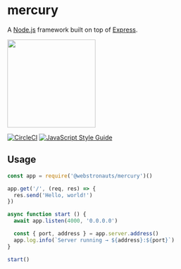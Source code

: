 # mercury

A [Node.js](https://nodejs.org) framework built on top of [Express](https://expressjs.com/).

<img src="https://media.giphy.com/media/jaBE1ctpbIv0k/200w_d.gif" width="200" />

[![CircleCI](https://circleci.com/gh/robinvdvleuten/mercury.svg?style=shield&circle-token=a09b28755aabd3e288318cc2860122932d9c5879)](https://circleci.com/gh/robinvdvleuten/mercury)
[![JavaScript Style Guide](https://img.shields.io/badge/code_style-standard-brightgreen.svg)](https://standardjs.com)

## Usage

```js
const app = require('@webstronauts/mercury')()

app.get('/', (req, res) => {
  res.send('Hello, world!')
})

async function start () {
  await app.listen(4000, '0.0.0.0')

  const { port, address } = app.server.address()
  app.log.info(`Server running → ${address}:${port}`)
}

start()
```
